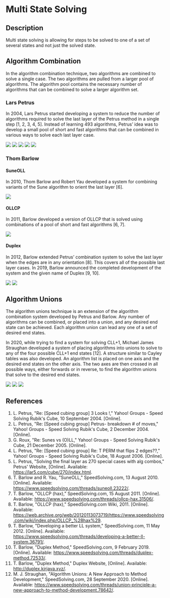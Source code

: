 # Multi State Solving

## Description

Multi state solving is allowing for steps to be solved to one of a set of several states and not just the solved state.

## Algorithm Combination

In the algorithm combination technique, two algorithms are combined to solve a single case. The two algorithms are pulled from a larger pool of algorithms. The algorithm pool contains the necessary number of algorithms that can be combined to solve a larger algorithm set.

### Lars Petrus

In 2004, Lars Petrus started developing a system to reduce the number of algorithms required to solve the last layer of the Petrus method in a single step [1, 2, 3, 4, 5]. Instead of learning 493 algorithms, Petrus’ idea was to develop a small pool of short and fast algorithms that can be combined in various ways to solve each last layer case.

![](img/MultiStateSolving/Petrus270-1.png)
![](img/MultiStateSolving/Petrus270-2.png)
![](img/MultiStateSolving/Petrus270-3.png)
![](img/MultiStateSolving/Petrus270-4.png)
![](img/MultiStateSolving/Petrus270-5.png)

### Thom Barlow

#### SuneOLL

In 2010, Thom Barlow and Robert Yau developed a system for combining variants of the Sune algorithm to orient the last layer [6].

![](img/MultiStateSolving/SuneOLL.png)

#### OLLCP

In 2011, Barlow developed a version of OLLCP that is solved using combinations of a pool of short and fast algorithms [6, 7].

![](img/MultiStateSolving/OLLCP.png)

#### Duplex

In 2012, Barlow extended Petrus’ combination system to solve the last layer when the edges are in any orientation [8]. This covers all of the possible last layer cases. In 2019, Barlow announced the completed development of the system and the given name of Duplex [9, 10].

![](img/MultiStateSolving/Duplex1.png)
![](img/MultiStateSolving/Duplex2.png)

## Algorithm Unions

The algorithm unions technique is an extension of the algorithm combination system developed by Petrus and Barlow. Any number of algorithms can be combined, or placed into a union, and any desired end state can be achieved. Each algorithm union can lead any one of a set of desired end states.

In 2020, while trying to find a system for solving CLL+1, Michael James Straughan developed a system of placing algorithms into unions to solve to any of the four possible CLL+1 end states [12]. A structure similar to Cayley tables was also developed. An algorithm list is placed on one axis and the desired end states on the other axis. The two axes are then crossed in all possible ways, either forwards or in reverse, to find the algorithm unions that solve to the desired end states.

![](img/MultiStateSolving/Unions1.png)
![](img/MultiStateSolving/Unions2.png)
![](img/MultiStateSolving/Unions3.png)

## References

1. L. Petrus, "Re: [Speed cubing group] 3 Looks !," Yahoo! Groups - Speed Solving Rubik's Cube, 10 September 2004. [Online]. 
2. L. Petrus, "Re: [Speed cubing group] Petrus- breakdown # of moves," Yahoo! Groups - Speed Solving Rubik's Cube, 2 December 2004. [Online]. 
3. G. Roux, "Re: Sunes vs (O)LL," Yahoo! Groups - Speed Solving Rubik's Cube, 21 December 2005. [Online]. 
4. L. Petrus, "Re: [Speed cubing group] Re: T PERM that flips 2 edges??," Yahoo! Groups - Speed Solving Rubik's Cube, 18 August 2006. [Online]. 
5. L. Petrus, "Solving the final layer as 270 special cases with alg combos," Petrus' Website, [Online]. Available: https://lar5.com/cube/270/index.html.
6. T. Barlow and R. Yau, "SuneOLL," SpeedSolving.com, 13 August 2010. [Online]. Available: https://www.speedsolving.com/threads/suneoll.23222/.
7. T. Barlow, "OLLCP (hax)," SpeedSolving.com, 15 August 2011. [Online]. Available: https://www.speedsolving.com/threads/ollcp-hax.31506/.
8. T. Barlow, "OLLCP (hax)," SpeedSolving.com Wiki, 2011. [Online]. Available: https://web.archive.org/web/20120113073719/https://www.speedsolving.com/wiki/index.php/OLLCP_%28hax%29.
9. T. Barlow, "Developing a better LL system," SpeedSolving.com, 11 May 2012. [Online]. Available: https://www.speedsolving.com/threads/developing-a-better-ll-system.36791/.
10. T. Barlow, "Duplex Method," SpeedSolving.com, 9 February 2019. [Online]. Available: https://www.speedsolving.com/threads/duplex-method.72533/.
11. T. Barlow, "Duplex Method," Duplex Website, [Online]. Available: http://duplex.kirjava.xyz/.
12. M. J. Straughan, "Algorithm Unions: A New Approach to Method Development," SpeedSolving.com, 28 September 2020. [Online]. Available: https://www.speedsolving.com/threads/union-principle-a-new-approach-to-method-development.78642/.
